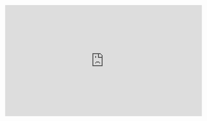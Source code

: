 <iframe width="640" height="360" src="https://youtu.be/GVQCo4W5Tvs" frameborder="0" gesture="media" allowfullscreen=""></iframe>
